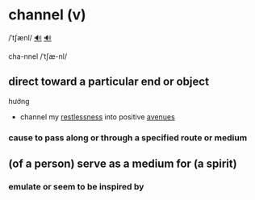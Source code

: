 # channel (v)

/ˈtʃænl/ [🔊](https://www.oxfordlearnersdictionaries.com/media/english/uk_pron/c/cha/chann/channel__gb_2.mp3) [🔊](https://www.oxfordlearnersdictionaries.com/media/english/us_pron/c/cha/chann/channel__us_1.mp3)

cha-nnel /ˈtʃæ-nl/

## direct toward a particular end or object

hướng

- channel my [restlessness](../r/restlessness-n.md#the-inability-to-rest-or-relax-as-a-result-of-anxiety-or-boredom) into positive [avenues](../a/avenue-n.md#a-way-of-approaching-a-problem-or-making-progress-toward-something)

### cause to pass along or through a specified route or medium

## (of a person) serve as a medium for (a spirit)

### emulate or seem to be inspired by